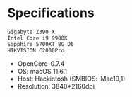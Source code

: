 # Specifications
```
Gigabyte Z390 X
Intel Core i9 9900K
Sapphire 5700XT 8G D6
HIKVISION C2000Pro
```

- OpenCore-0.7.4
- OS: macOS 11.6.1
- Host: Hackintosh (SMBIOS: iMac19,1)
- Resolution: 3840*2160dpi
